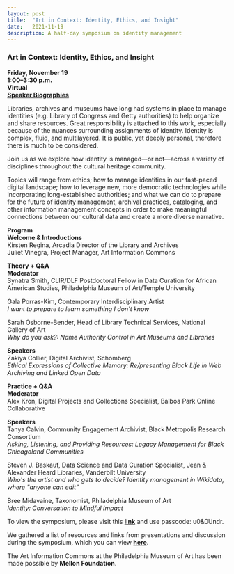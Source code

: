 ```yaml
---
layout: post 
title:  "Art in Context: Identity, Ethics, and Insight"
date:   2021-11-19
description: A half-day symposium on identity management
---
```


### Art in Context: Identity, Ethics, and Insight

<b>Friday, November 19</b><br>
<b>1:00–3:30 p.m.</b><br>
<b>Virtual</b><br>
<a href="/uploads/Nov 2021 Symposium Speaker Bios.pdf"><b>Speaker Biographies</b></a><br>

Libraries, archives and museums have long had systems in place to manage identities (e.g. Library of Congress and Getty authorities) to help organize and share resources. Great responsibility is attached to this work, especially because of the nuances surrounding assignments of identity. Identity is complex, fluid, and multilayered. It is public, yet deeply personal, therefore there is much to be considered. 

Join us as we explore how identity is managed—or not—across a variety of disciplines throughout the cultural heritage community.

Topics will range from ethics; how to manage identities in our fast-paced digital landscape; how to leverage new, more democratic technologies while incorporating long-established authorities; and what we can do to prepare for the future of identity management, archival practices, cataloging, and other information management concepts in order to make meaningful connections between our cultural data and create a more diverse narrative.


<b>Program</b><br>
<b>Welcome & Introductions</b><br>
Kirsten Regina, Arcadia Director of the Library and Archives<br>
Juliet Vinegra, Project Manager, Art Information Commons<br>

<b>Theory + Q&A</b><br>
<b>Moderator</b><br>
Synatra Smith, CLIR/DLF Postdoctoral Fellow in Data Curation for African American Studies, Philadelphia Museum of Art/Temple University<br> 

Gala Porras-Kim, Contemporary Interdisciplinary Artist<br>
<i>I want to prepare to learn something I don't know</i><br>

Sarah Osborne-Bender, Head of Library Technical Services, National Gallery of Art<br>
<i>Why do you ask?: Name Authority Control in Art Museums and Libraries</i><br>

<b>Speakers</b><br>
Zakiya Collier, Digital Archivist, Schomberg<br>
<i>Ethical Expressions of Collective Memory: Re/presenting Black Life in Web Archiving and Linked Open Data</i><br>


<b>Practice + Q&A</b><br>
<b>Moderator</b><br>
Alex Kron, Digital Projects and Collections Specialist, Balboa Park Online Collaborative<br>

<b>Speakers</b><br>
Tanya Calvin, Community Engagement Archivist, Black Metropolis Research Consortium <br>
<i>Asking, Listening, and Providing Resources: Legacy Management for Black Chicagoland Communities</i><br>

Steven J. Baskauf, Data Science and Data Curation Specialist, Jean & Alexander Heard Libraries, Vanderbilt University<br>
<i>Who's the artist and who gets to decide? Identity management in Wikidata, where "anyone can edit”</i><br>

Bree Midavaine, Taxonomist, Philadelphia Museum of Art<br>
<i>Identity: Conversation to Mindful Impact</i><br>


To view the symposium, please visit this <a href="https://philamuseum-org.zoom.us/rec/share/9BiNg--Ydd2IbofMeiitgIdL2uwOWeT8epAKs3Hd-9pl1oq8zOLF85VoWqB4oenc.qVvsgXlDsKiFZsjg"><b>link</b></a> and use passcode: u0&0Undr.<br>

We gathered a list of resources and links from presentations and discussion during the symposium, which you can view <a href="https://artinformationcommons.github.io/uploads/Art%20in%20Context_%20Identity,%20Ethics,%20and%20Insight%20Resources%20Document.pdf"><b>here</b></a>.<br>

The Art Information Commons at the Philadelphia Museum of Art has been made possible by <b>Mellon Foundation</b>.
